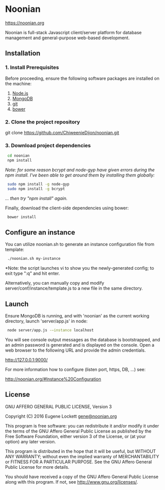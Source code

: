 # Noonian

https://noonian.org

Noonian is full-stack Javascript client/server platform for database management and general-purpose web-based development.


## Installation 

### 1. Install Prerequisites

Before proceeding, ensure the following software packages are installed on the machine:

1. [Node.js](https://nodejs.org/en/download/)
2. [MongoDB](https://www.mongodb.com/download-center?jmp=nav#community)
3. [git](https://git-scm.com/downloads)
4. [bower](https://git-scm.com/downloads)


### 2. Clone the project repository

 git clone https://github.com/ChiweenieDijon/noonian.git


### 3. Download project dependencies

```bash
 cd noonian
 npm install
```

*Note: for some reason bcrypt and node-gyp have given errors during the npm install. I've been able to get around them by installing them globally:*

```bash
 sudo npm install -g node-gyp
 sudo npm install -g bcrypt
```

*... then try "npm install" again.*


Finally, download the client-side dependencies using bower:

```bash
 bower install
```


## Configure an instance

You can utilize noonian.sh to generate an instance configuration file from template:

```bash
 ./noonian.sh my-instance
```

*Note: the script launches vi to show you the newly-generated config; to exit type ":q" and hit enter.

Alternatively, you can manually copy and modify server/conf/instance/template.js to a new file in the same directory.


## Launch

Ensure MongoDB is running, and with 'noonian' as the current working directory, launch 'server/app.js' in node:

```bash
 node server/app.js -–instance localhost
```

You will see console output messages as the database is bootstrapped, and an admin password is generated and is displayed on the console.  Open a web browser to the following URL and provide the admin credentials.

  http://127.0.0.1:9000/ 


For more information how to configure (listen port, https, DB, ...) see:

  http://noonian.org/#Instance%20Configuration


## License

GNU AFFERO GENERAL PUBLIC LICENSE, Version 3

Copyright (C) 2016  Eugene Lockett  gene@noonian.org

This program is free software: you can redistribute it and/or modify
it under the terms of the GNU Affero General Public License as published by
the Free Software Foundation, either version 3 of the License, or
(at your option) any later version.

This program is distributed in the hope that it will be useful,
but WITHOUT ANY WARRANTY; without even the implied warranty of
MERCHANTABILITY or FITNESS FOR A PARTICULAR PURPOSE.  See the
GNU Affero General Public License for more details.

You should have received a copy of the GNU Affero General Public License
along with this program.  If not, see <http://www.gnu.org/licenses/>.
